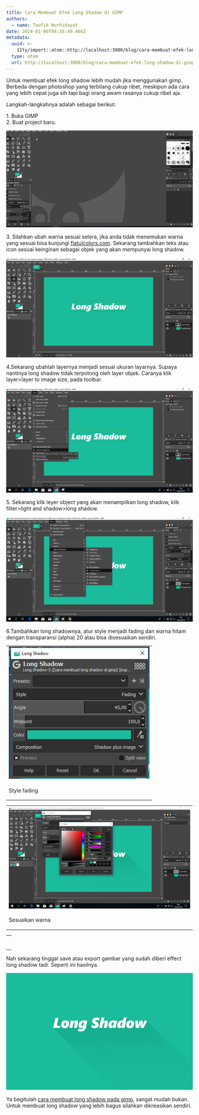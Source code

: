```yaml
---
title: Cara Membuat Efek Long Shadow di GIMP
authors:
  - name: Taufik Nurhidayat
date: 2024-01-06T04:35:49.466Z
metadata:
  uuid: >-
    11ty/import::atom::http://localhost:3000/blog/cara-membuat-efek-long-shadow-di-gimp
  type: atom
  url: http://localhost:3000/blog/cara-membuat-efek-long-shadow-di-gimp
---
```

Untuk membuat efek long shadow lebih mudah jika menggunakan gimp. Berbeda dengan photoshop yang terbilang cukup ribet, meskipun ada cara yang lebih cepat juga sih tapi bagi orang awam rasanya cukup ribet aja.  
  
Langkah-langkahnya adalah sebagai berikut:  
  
1\. Buka GIMP  
2\. Buat project baru.

![Buat project baru pada gimp](assets/1.buat+project+baru-wt7QYqOnZF5s.gif)

  
3\. Silahkan ubah warna sesuai selera, jika anda tidak menemukan warna yang sesuai bisa kunjungi [flatuicolors.com](http://flatuicolors.com). Sekarang tambahkan teks atau icon sesuai keinginan sebagai objek yang akan mempunyai long shadow.  
  

![Tambah teks atau icon pada gimp](assets/tambahkan+teks+atau+icon-min-HDHTzTsSoeGG.PNG)

4.Sekarang ubahlah layernya menjadi sesuai ukuran layarnya. Supaya nantinya long shadow tidak terpotong oleh layer objek. Caranya klik layer>layer to image size, pada toolbar.

![ubah layer pada gimp](assets/ubah+layer-min-Z16chZsz9Goi.png)

  
5\. Sekarang klik leyer object yang akan menampilkan long shadow, klik filter>light and shadow>long shadow.  
  

![tambahkan filter ligh and shadow](assets/tambahkan+filter+light+and+sha-YZGie01h46Qh.png)

6.Tambahkan long shadownya, atur style menjadi fading dan warna hitam dengan transparansi (alpha) 20 atau bisa disesuaikan sendiri.  

  

<table><tbody><tr><td colspan="1" rowspan="1"><img src="assets/tambahkan+long+shadow-min-AgFHyLRQVamU.png" alt="Style fading long shadow pada gimp" title="Style fading long shadow pada gimp" sizes="(max-width: 500px) 320px, (max-width: 1320px) 640px, 1280px" loading="lazy" class="h-auto w-full"></td></tr><tr><td colspan="1" rowspan="1"><p>Style fading</p></td></tr></tbody></table>

<table><tbody><tr><td colspan="1" rowspan="1"><img src="assets/ubah+warna+shadow+pada+gimp-mi-UFEhFfzeJa2h.png" alt="Ubah warna pada gimp" title="Ubah warna pada gimp" sizes="(max-width: 500px) 320px, (max-width: 1320px) 640px, 1280px" loading="lazy" class="h-auto w-full"></td></tr><tr><td colspan="1" rowspan="1"><p>Sesuaikan warna</p></td></tr></tbody></table>

<table><tbody><tr><td colspan="1" rowspan="1"><p></p></td></tr><tr><td colspan="1" rowspan="1"><p></p></td></tr></tbody></table>

Nah sekarang tinggal save atau export gambar yang sudah diberi effect long shadow tadi. Seperti ini hasilnya.  

![](assets/long+shadow+pada+gimp-min-h2YKSw1GyfZP.png)

Ya begitulah [cara membuat long shadow pada gimp](https://www.nurhidayat.web.id/2019/03/cara-membuat-effect-long-shadow-di-gimp.html), sangat mudah bukan. Untuk membuat long shadow yang lebih bagus silahkan dikreasikan sendiri.